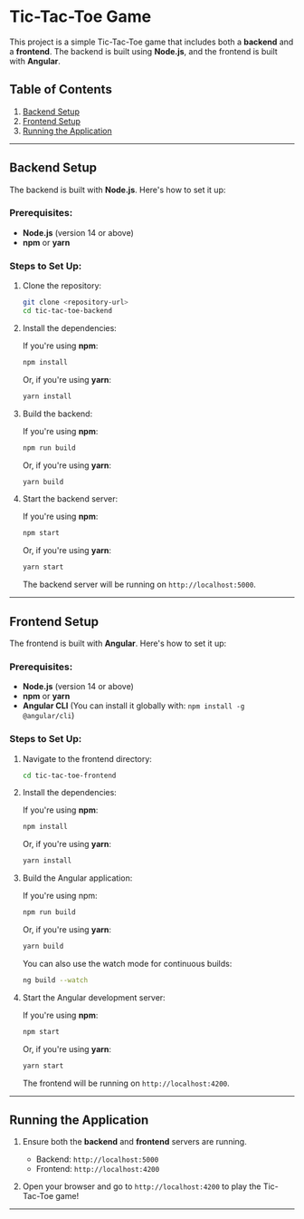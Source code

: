 # Tic-Tac-Toe Game

This project is a simple Tic-Tac-Toe game that includes both a **backend** and a **frontend**. The backend is built using **Node.js**, and the frontend is built with **Angular**.

## Table of Contents
1. [Backend Setup](#backend-setup)
2. [Frontend Setup](#frontend-setup)
3. [Running the Application](#running-the-application)

---

## Backend Setup

The backend is built with **Node.js**. Here's how to set it up:

### Prerequisites:
- **Node.js** (version 14 or above)
- **npm** or **yarn**

### Steps to Set Up:

1. Clone the repository:

    ```bash
    git clone <repository-url>
    cd tic-tac-toe-backend
    ```

2. Install the dependencies:

    If you're using **npm**:
    ```bash
    npm install
    ```

    Or, if you're using **yarn**:
    ```bash
    yarn install
    ```
3. Build the backend:

   If you're using **npm**:
    ```bash
    npm run build
    ```

    Or, if you're using **yarn**:
    ```bash
    yarn build
    ```

4. Start the backend server:

    If you're using **npm**:
    ```bash
    npm start
    ```

    Or, if you're using **yarn**:
    ```bash
    yarn start
    ```

    The backend server will be running on `http://localhost:5000`.

---

## Frontend Setup

The frontend is built with **Angular**. Here's how to set it up:

### Prerequisites:
- **Node.js** (version 14 or above)
- **npm** or **yarn**
- **Angular CLI** (You can install it globally with: `npm install -g @angular/cli`)

### Steps to Set Up:

1. Navigate to the frontend directory:

    ```bash
    cd tic-tac-toe-frontend
    ```

2. Install the dependencies:

    If you're using **npm**:
    ```bash
    npm install
    ```

    Or, if you're using **yarn**:
    ```bash
    yarn install
    ```

3. Build the Angular application:

   If you're using npm:
    ```bash
    npm run build
    ```

    Or, if you're using **yarn**:
    ```bash
    yarn build
    ```
    You can also use the watch mode for continuous builds:
    ```bash
    ng build --watch
    ```

5. Start the Angular development server:

    If you're using **npm**:
    ```bash
    npm start
    ```

    Or, if you're using **yarn**:
    ```bash
    yarn start
    ```

    The frontend will be running on `http://localhost:4200`.

---

## Running the Application

1. Ensure both the **backend** and **frontend** servers are running.
    - Backend: `http://localhost:5000`
    - Frontend: `http://localhost:4200`

2. Open your browser and go to `http://localhost:4200` to play the Tic-Tac-Toe game!

---


